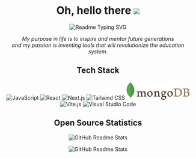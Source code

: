 <h1 align="center">Oh, hello there <img src="https://raw.githubusercontent.com/nerkarso/nerkarso/master/hi.gif" height="32" /></h1>

<p align="center">
  <img src="https://readme-typing-svg.herokuapp.com?font=Manrope&color=41b883&size=30&center=true&vCenter=true&multiline=true&width=500&height=140&lines=My+name+is+Ner+Karso%2C;also+known+as+Ngineer+and;I+am+a+Software+Engineer." alt="Readme Typing SVG" />
</p>

<p align="center">
  <i>My purpose in life is to inspire and mentor future generations<br/>and my passion is inventing tools that will revolutionize the education system.</i>
</p>

<h2 align="center">Tech Stack</h2>

<p align="center">
  <img height="48" src="https://raw.githubusercontent.com/gilbarbara/logos/master/logos/javascript.svg" alt="JavaScript" />
  <img height="48" src="https://raw.githubusercontent.com/gilbarbara/logos/master/logos/react.svg" alt="React" />
  <img height="48" src="https://raw.githubusercontent.com/gilbarbara/logos/master/logos/nextjs-icon.svg" alt="Next.js" />
  <img height="48" src="https://raw.githubusercontent.com/gilbarbara/logos/master/logos/tailwindcss-icon.svg" alt="Tailwind CSS" />
  <img height="48" src="https://raw.githubusercontent.com/gilbarbara/logos/master/logos/mongodb.svg" alt="MongoDB" />
  <img height="48" src="https://raw.githubusercontent.com/gilbarbara/logos/master/logos/vitejs.svg" alt="Vite.js" />
  <img height="48" src="https://raw.githubusercontent.com/gilbarbara/logos/master/logos/visual-studio-code.svg" alt="Visual Studio Code" />
</p>

<h2 align="center">Open Source Statistics</h2>

<p align="center">
  <img src="https://github-readme-stats.vercel.app/api/top-langs/?username=nerkarso&langs_count=10&layout=compact" alt="GitHub Readme Stats" />
</p>

<p align="center">
  <img src="https://github-readme-stats.vercel.app/api?username=nerkarso&show_icons=true&theme=vue&custom_title=GitHub%20Stats&hide_border=false" alt="GitHub Readme Stats" />
</p>
